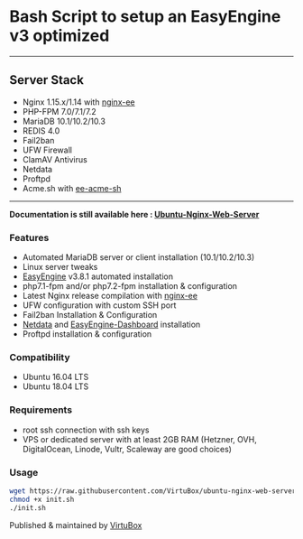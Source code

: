 # Bash Script to setup an EasyEngine v3 optimized

* * *

## Server Stack

- Nginx 1.15.x/1.14 with [nginx-ee](https://virtubox.github.io/nginx-ee/)
- PHP-FPM 7.0/7.1/7.2
- MariaDB 10.1/10.2/10.3
- REDIS 4.0
- Fail2ban
- UFW Firewall
- ClamAV Antivirus
- Netdata
- Proftpd
- Acme.sh with [ee-acme-sh](https://virtubox.github.io/ee-acme-sh/)

* * *

**Documentation is still available here : [Ubuntu-Nginx-Web-Server](https://virtubox.github.io/ubuntu-nginx-web-server/pages/documentation)**

### Features

- Automated MariaDB server or client installation (10.1/10.2/10.3)
- Linux server tweaks
- [EasyEngine](https://github.com/EasyEngine/easyengine) v3.8.1 automated installation
- php7.1-fpm and/or php7.2-fpm installation & configuration
- Latest Nginx release compilation with [nginx-ee](https://virtubox.github.io/nginx-ee/)
- UFW configuration with custom SSH port
- Fail2ban Installation & Configuration
- [Netdata](https://github.com/firehol/netdata/) and [EasyEngine-Dashboard](https://virtubox.github.io/easyengine-dashboard/) installation
- Proftpd installation & configuration

### Compatibility

- Ubuntu 16.04 LTS
- Ubuntu 18.04 LTS

### Requirements

- root ssh connection with ssh keys
- VPS or dedicated server with at least 2GB RAM (Hetzner, OVH, DigitalOcean, Linode, Vultr, Scaleway are good choices)

### Usage

```bash
wget https://raw.githubusercontent.com/VirtuBox/ubuntu-nginx-web-server/master/init.sh
chmod +x init.sh
./init.sh
```

Published & maintained by [VirtuBox](https://virtubox.net)
